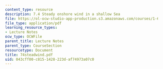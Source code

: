 ```yaml
---
content_type: resource
description: 7.4 Steady onshore wind in a shallow Sea
file: https://ol-ocw-studio-app-production.s3.amazonaws.com/courses/1-63-advanced-fluid-dynamics-of-the-environment-fall-2002/043cff00c8151428223daf74973a07c0_74steadwind.pdf
file_type: application/pdf
learning_resource_types:
- Lecture Notes
ocw_type: OCWFile
parent_title: Lecture Notes
parent_type: CourseSection
resourcetype: Document
title: 74steadwind.pdf
uid: 043cff00-c815-1428-223d-af74973a07c0
---
```

